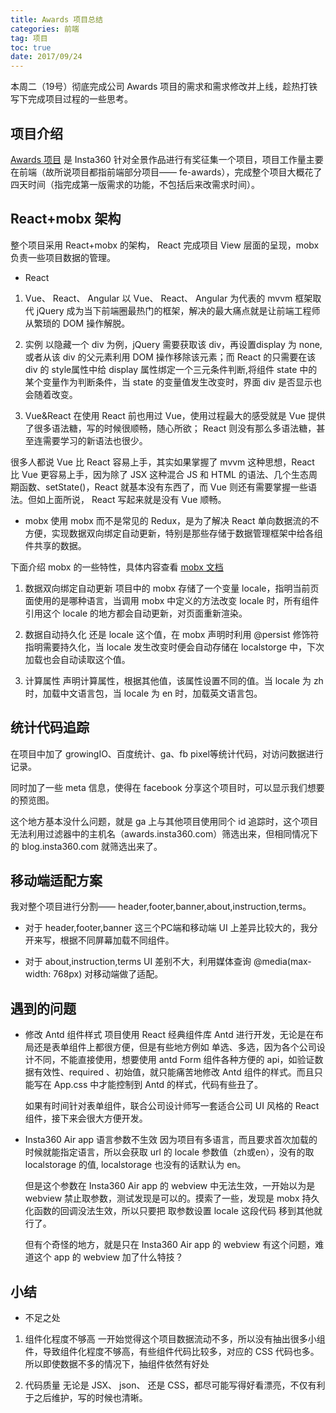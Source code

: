 ```yaml
---
title: Awards 项目总结
categories: 前端
tag: 项目
toc: true
date: 2017/09/24
---
```


本周二（19号）彻底完成公司 Awards 项目的需求和需求修改并上线，趁热打铁写下完成项目过程的一些思考。

<!-- more -->

## 项目介绍
[Awards 项目](https://awards.insta360.com/about?locale=zh) 是 Insta360 针对全景作品进行有奖征集一个项目，项目工作量主要在前端（故所说项目都指前端部分项目—— fe-awards），完成整个项目大概花了四天时间（指完成第一版需求的功能，不包括后来改需求时间）。

## React+mobx 架构
整个项目采用 React+mobx 的架构， React 完成项目 View 层面的呈现，mobx 负责一些项目数据的管理。

- React
1. Vue、 React、 Angular
以 Vue、 React、 Angular 为代表的 mvvm 框架取代 jQuery 成为当下前端圈最热门的框架，解决的最大痛点就是让前端工程师从繁琐的 DOM 操作解脱。

2. 实例
以隐藏一个 div 为例，jQuery 需要获取该 div，再设置display 为 none, 或者从该 div 的父元素利用 DOM 操作移除该元素；而 React 的只需要在该 div 的 style属性中给 display 属性绑定一个三元条件判断,将组件 state 中的某个变量作为判断条件，当 state 的变量值发生改变时，界面 div 是否显示也会随着改变。

3. Vue&React
 在使用 React 前也用过 Vue，使用过程最大的感受就是 Vue 提供了很多语法糖，写的时候很顺畅，随心所欲； React 则没有那么多语法糖，甚至连需要学习的新语法也很少。

 很多人都说 Vue 比 React 容易上手，其实如果掌握了 mvvm 这种思想，React 比 Vue 更容易上手，因为除了 JSX 这种混合 JS 和 HTML 的语法、几个生态周期函数、setState()，React 就基本没有东西了，而 Vue 则还有需要掌握一些语法。但如上面所说， React 写起来就是没有 Vue 顺畅。

- mobx
使用 mobx 而不是常见的 Redux，是为了解决 React 单向数据流的不方便，实现数据双向绑定自动更新，特别是那些存储于数据管理框架中给各组件共享的数据。

下面介绍 mobx 的一些特性，具体内容查看 [mobx 文档](http://cn.mobx.js.org/)
1. 数据双向绑定自动更新
项目中的 mobx 存储了一个变量 locale，指明当前页面使用的是哪种语言，当调用 mobx 中定义的方法改变 locale 时，所有组件引用这个 locale 的地方都会自动更新，对页面重新渲染。

2. 数据自动持久化
还是 locale 这个值，在 mobx 声明时利用 @persist 修饰符指明需要持久化，当 locale 发生改变时便会自动存储在 localstorge 中，下次加载也会自动读取这个值。

3. 计算属性
声明计算属性，根据其他值，该属性设置不同的值。当 locale 为 zh 时，加载中文语言包，当 locale 为 en 时，加载英文语言包。

## 统计代码追踪
在项目中加了 growingIO、百度统计、ga、fb pixel等统计代码，对访问数据进行记录。

同时加了一些 meta 信息，使得在 facebook 分享这个项目时，可以显示我们想要的预览图。

这个地方基本没什么问题，就是 ga 上与其他项目使用同个 id 追踪时，这个项目无法利用过滤器中的主机名（awards.insta360.com）筛选出来，但相同情况下的 blog.insta360.com 就筛选出来了。

## 移动端适配方案
我对整个项目进行分割—— header,footer,banner,about,instruction,terms。

- 对于 header,footer,banner 这三个PC端和移动端 UI 上差异比较大的，我分开来写，根据不同屏幕加载不同组件。

- 对于 about,instruction,terms UI 差别不大，利用媒体查询 @media(max-width: 768px) 对移动端做了适配。

## 遇到的问题
- 修改 Antd 组件样式
  项目使用 React 经典组件库 Antd 进行开发，无论是在布局还是表单组件上都很方便，但是有些地方例如 单选、多选，因为各个公司设计不同，不能直接使用，想要使用 antd Form 组件各种方便的 api，如验证数据有效性、required 、初始值，就只能痛苦地修改 Antd 组件的样式。而且只能写在 App.css 中才能控制到 Antd 的样式，代码有些丑了。

  如果有时间针对表单组件，联合公司设计师写一套适合公司 UI 风格的 React 组件，接下来会很大方便开发。

- Insta360 Air app 语言参数不生效
  因为项目有多语言，而且要求首次加载的时候就能指定语言，所以会获取 url 的 locale 参数值（zh或en），没有的取 localstorage 的值, localstorage 也没有的话默认为 en。

  但是这个参数在 Insta360 Air app 的 webview 中无法生效，一开始以为是webview 禁止取参数，测试发现是可以的。摸索了一些，发现是 mobx 持久化函数的回调没法生效，所以只要把 取参数设置 locale 这段代码 移到其他就行了。

  但有个奇怪的地方，就是只在 Insta360 Air app 的 webview 有这个问题，难道这个 app 的 webview 加了什么特技？

## 小结
- 不足之处
1. 组件化程度不够高
一开始觉得这个项目数据流动不多，所以没有抽出很多小组件，导致组件化程度不够高，有些组件代码比较多，对应的 CSS 代码也多。所以即使数据不多的情况下，抽组件依然有好处

2. 代码质量
无论是 JSX、 json、 还是 CSS，都尽可能写得好看漂亮，不仅有利于之后维护，写的时候也清晰。 